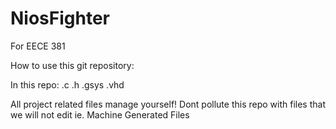 NiosFighter
===========

For EECE 381

How to use this git repository:

In this repo:
.c 
.h 
.gsys 
.vhd

All project related files manage yourself! Dont pollute this repo with files that we will not edit
ie. Machine Generated Files 
